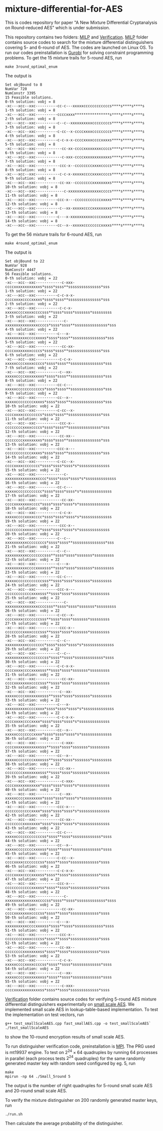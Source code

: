 # mixture-differential-for-AES
This is codes repository for paper "A New Mixture Differential Cryptanalysis on Round-reduced AES" which is under submission.


[MILP]: /MILP
[Verification]: /Verification
[Gurobi]: https://www.gurobi.com/
[small scale AES]: https://www.iacr.org/archive/fse2005/35570143/35570143.pdf

This repository contains two folders: [MILP] and [Verification].
[MILP] folder contains source codes to search for the mixture differential distinguishers covering 5- and 6-round of AES. The codes are launched on Linux OS. To run our codes preinstallation is [Gurobi] for solving constraint programming problems. To get the 15 mixture trails for 5-round AES, run

`make 3round_optimal_enum`

The output is

```
Set objBound to 8
NumVar 720
NumConstr 3395
15 Feasible solutions.
0-th solution: vobj = 8
-xc---xcc--xxc----------cc-c---xxxxxccccccccccccs****s****s****s
1-th solution: vobj = 8
-xc---xcc--xxc----------ccccxxxx****************s****s****s****s
2-th solution: vobj = 8
-xc---xcc--xxc----------c--c--xxxxxxxxxxccccccccs****s****s****s
3-th solution: vobj = 8
-xc---xcc--xxc----------c-cc--x-ccccxxxxccccccccs****s****s****s
4-th solution: vobj = 8
-xc---xcc--xxc----------c-c-x-x-ccccxxxxccccxxxxs****s****s****s
5-th solution: vobj = 8
-xc---xcc--xxc------------cc-xx-ccccxxxxxxxxccccs****s****s****s
6-th solution: vobj = 8
-xc---xcc--xxc------------c-xxx-ccccxxxxxxxxxxxxs****s****s****s
7-th solution: vobj = 8
-xc---xcc--xxc-----------ccc-x--ccccccccxxxxccccs****s****s****s
8-th solution: vobj = 8
-xc---xcc--xxc-----------c-c-x-xxxxxccccxxxxccccs****s****s****s
9-th solution: vobj = 8
-xc---xcc--xxc-----------cc-xx--ccccccccxxxxxxxxs****s****s****s
10-th solution: vobj = 8
-xc---xcc--xxc-------------c-xxxxxxxxxxxxxxxccccs****s****s****s
11-th solution: vobj = 8
-xc---xcc--xxc----------ccc-x---ccccccccccccxxxxs****s****s****s
12-th solution: vobj = 8
-xc---xcc--xxc-----------c--xx-xxxxxccccxxxxxxxxs****s****s****s
13-th solution: vobj = 8
-xc---xcc--xxc----------c---x-xxxxxxxxxxccccxxxxs****s****s****s
14-th solution: vobj = 8
-xc---xcc--xxc----------cc--x--xxxxxccccccccxxxxs****s****s****s
```


To get the 56 mixture trails for 6-round AES, run

`make 4round_optimal_enum`

The output is
```
Set objBound to 22
NumVar 928
NumConstr 4447
56 Feasible solutions.
0-th solution: vobj = 22
-xc---xcc--xxc------------c-xxx-ccccxxxxxxxxxxxxs*ssss*ssss**sssssssssssssss*sss
1-th solution: vobj = 22
-xc---xcc--xxc----------c-c-x-x-ccccxxxxccccxxxxs*ssss*ssss**sssssssssssssss*sss
2-th solution: vobj = 22
-xc---xcc--xxc-----------c-c-x-xxxxxccccxxxxccccsss**ssss*ssss*sssssss*sssssssss
3-th solution: vobj = 22
-xc---xcc--xxc-------------c-xxxxxxxxxxxxxxxccccs*ssss*ssss**sssssssssssssss*sss
4-th solution: vobj = 22
-xc---xcc--xxc----------c---x-xxxxxxxxxxccccxxxxs*ssss*ssss**sssssssssssssss*sss
5-th solution: vobj = 22
-xc---xcc--xxc------------cc-xx-ccccxxxxxxxxccccs*ssss*ssss**sssssssssssssss*sss
6-th solution: vobj = 22
-xc---xcc--xxc-----------c-c-x-xxxxxccccxxxxccccs*ssss*ssss**sssssssssssssss*sss
7-th solution: vobj = 22
-xc---xcc--xxc-----------c--xx-xxxxxccccxxxxxxxxs*ssss*ssss**sssssssssssssss*sss
8-th solution: vobj = 22
-xc---xcc--xxc----------cc-c---xxxxxccccccccccccs*ssss*ssss**sssssssssssssss*sss
9-th solution: vobj = 22
-xc---xcc--xxc----------cc--x--xxxxxccccccccxxxxs*ssss*ssss**sssssssssssssss*sss
10-th solution: vobj = 22
-xc---xcc--xxc----------c-cc--x-ccccxxxxccccccccs*ssss*ssss**sssssssssssssss*sss
11-th solution: vobj = 22
-xc---xcc--xxc-----------ccc-x--ccccccccxxxxccccs*ssss*ssss**sssssssssssssss*sss
12-th solution: vobj = 22
-xc---xcc--xxc-----------cc-xx--ccccccccxxxxxxxxs*ssss*ssss**sssssssssssssss*sss
13-th solution: vobj = 22
-xc---xcc--xxc----------ccc-x---ccccccccccccxxxxs*ssss*ssss**sssssssssssssss*sss
14-th solution: vobj = 22
-xc---xcc--xxc----------c-cc--x-ccccxxxxcccccccc*ssss*ssss*ssss*s*ssssssssssssss
15-th solution: vobj = 22
-xc---xcc--xxc-------------c-xxxxxxxxxxxxxxxcccc*ssss*ssss*ssss*s*ssssssssssssss
16-th solution: vobj = 22
-xc---xcc--xxc----------cc-c---xxxxxcccccccccccc*ssss*ssss*ssss*s*ssssssssssssss
17-th solution: vobj = 22
-xc---xcc--xxc------------cc-xx-ccccxxxxxxxxcccc*ssss*ssss*ssss*s*ssssssssssssss
18-th solution: vobj = 22
-xc---xcc--xxc-----------c-c-x-xxxxxccccxxxxcccc*ssss*ssss*ssss*s*ssssssssssssss
19-th solution: vobj = 22
-xc---xcc--xxc-----------ccc-x--ccccccccxxxxcccc*ssss*ssss*ssss*s*ssssssssssssss
20-th solution: vobj = 22
-xc---xcc--xxc----------c--c--xxxxxxxxxxccccccccs*ssss*ssss**sssssssssssssss*sss
21-th solution: vobj = 22
-xc---xcc--xxc----------c--c--xxxxxxxxxxccccccccsss**ssss*ssss*sssssss*sssssssss
22-th solution: vobj = 22
-xc---xcc--xxc----------c---x-xxxxxxxxxxccccxxxxsss**ssss*ssss*sssssss*sssssssss
23-th solution: vobj = 22
-xc---xcc--xxc----------cc-c---xxxxxccccccccccccsss**ssss*ssss*sssssss*sssssssss
24-th solution: vobj = 22
-xc---xcc--xxc----------ccc-x---ccccccccccccxxxxsss**ssss*ssss*sssssss*sssssssss
25-th solution: vobj = 22
-xc---xcc--xxc-------------c-xxxxxxxxxxxxxxxccccsss**ssss*ssss*sssssss*sssssssss
26-th solution: vobj = 22
-xc---xcc--xxc----------c-cc--x-ccccxxxxccccccccsss**ssss*ssss*sssssss*sssssssss
27-th solution: vobj = 22
-xc---xcc--xxc-----------ccc-x--ccccccccxxxxccccsss**ssss*ssss*sssssss*sssssssss
28-th solution: vobj = 22
-xc---xcc--xxc----------c--c--xxxxxxxxxxcccccccc*ssss*ssss*ssss*s*ssssssssssssss
29-th solution: vobj = 22
-xc---xcc--xxc----------c--c--xxxxxxxxxxccccccccss*ssss**ssss*sssssssssssss*ssss
30-th solution: vobj = 22
-xc---xcc--xxc----------c-c-x-x-ccccxxxxccccxxxxsss**ssss*ssss*sssssss*sssssssss
31-th solution: vobj = 22
-xc---xcc--xxc------------cc-xx-ccccxxxxxxxxccccsss**ssss*ssss*sssssss*sssssssss
32-th solution: vobj = 22
-xc---xcc--xxc-----------c--xx-xxxxxccccxxxxxxxxsss**ssss*ssss*sssssss*sssssssss
33-th solution: vobj = 22
-xc---xcc--xxc----------c---x-xxxxxxxxxxccccxxxx*ssss*ssss*ssss*s*ssssssssssssss
34-th solution: vobj = 22
-xc---xcc--xxc----------c-c-x-x-ccccxxxxccccxxxx*ssss*ssss*ssss*s*ssssssssssssss
35-th solution: vobj = 22
-xc---xcc--xxc----------cc--x--xxxxxccccccccxxxx*ssss*ssss*ssss*s*ssssssssssssss
36-th solution: vobj = 22
-xc---xcc--xxc------------c-xxx-ccccxxxxxxxxxxxxsss**ssss*ssss*sssssss*sssssssss
37-th solution: vobj = 22
-xc---xcc--xxc----------cc--x--xxxxxccccccccxxxxsss**ssss*ssss*sssssss*sssssssss
38-th solution: vobj = 22
-xc---xcc--xxc-----------cc-xx--ccccccccxxxxxxxxsss**ssss*ssss*sssssss*sssssssss
39-th solution: vobj = 22
-xc---xcc--xxc------------c-xxx-ccccxxxxxxxxxxxx*ssss*ssss*ssss*s*ssssssssssssss
40-th solution: vobj = 22
-xc---xcc--xxc-----------c--xx-xxxxxccccxxxxxxxx*ssss*ssss*ssss*s*ssssssssssssss
41-th solution: vobj = 22
-xc---xcc--xxc----------ccc-x---ccccccccccccxxxx*ssss*ssss*ssss*s*ssssssssssssss
42-th solution: vobj = 22
-xc---xcc--xxc-----------cc-xx--ccccccccxxxxxxxx*ssss*ssss*ssss*s*ssssssssssssss
43-th solution: vobj = 22
-xc---xcc--xxc----------cc-c---xxxxxccccccccccccss*ssss**ssss*sssssssssssss*ssss
44-th solution: vobj = 22
-xc---xcc--xxc----------cc--x--xxxxxccccccccxxxxss*ssss**ssss*sssssssssssss*ssss
45-th solution: vobj = 22
-xc---xcc--xxc----------c-cc--x-ccccxxxxccccccccss*ssss**ssss*sssssssssssss*ssss
46-th solution: vobj = 22
-xc---xcc--xxc----------c-c-x-x-ccccxxxxccccxxxxss*ssss**ssss*sssssssssssss*ssss
47-th solution: vobj = 22
-xc---xcc--xxc----------ccc-x---ccccccccccccxxxxss*ssss**ssss*sssssssssssss*ssss
48-th solution: vobj = 22
-xc---xcc--xxc-------------c-xxxxxxxxxxxxxxxccccss*ssss**ssss*sssssssssssss*ssss
49-th solution: vobj = 22
-xc---xcc--xxc------------cc-xx-ccccxxxxxxxxccccss*ssss**ssss*sssssssssssss*ssss
50-th solution: vobj = 22
-xc---xcc--xxc----------c---x-xxxxxxxxxxccccxxxxss*ssss**ssss*sssssssssssss*ssss
51-th solution: vobj = 22
-xc---xcc--xxc-----------ccc-x--ccccccccxxxxccccss*ssss**ssss*sssssssssssss*ssss
52-th solution: vobj = 22
-xc---xcc--xxc-----------cc-xx--ccccccccxxxxxxxxss*ssss**ssss*sssssssssssss*ssss
53-th solution: vobj = 22
-xc---xcc--xxc-----------c-c-x-xxxxxccccxxxxccccss*ssss**ssss*sssssssssssss*ssss
54-th solution: vobj = 22
-xc---xcc--xxc-----------c--xx-xxxxxccccxxxxxxxxss*ssss**ssss*sssssssssssss*ssss
55-th solution: vobj = 22
-xc---xcc--xxc------------c-xxx-ccccxxxxxxxxxxxxss*ssss**ssss*sssssssssssss*ssss
```

[Verification] folder contains source codes for verifying 5-round AES mixture differential distinguishers experimentally on [small scale AES]. We implemented small scale AES in lookup-table-based implementation. To test the implementation on test vectors, run

```
g++ test_smallScaleAES.cpp fast_smallAES.cpp -o test_smallScaleAES`
./test_smallScaleAES
```
to show the 10-round encryption results of small scale AES.

[MPI]: https://www.mpich.org/
To run distinguisher verification code, preinstallation is [MPI]. The PRG used is mt19937 engine. To test on $2^{24}\times 64$ quadruples by running 64 processes in parallel (each process tests $2^{24}$ quadruples) for the same randomly generated master key with random seed configured by eg. 5, run

```
make
mpirun -np 64 ./Small_5round 5
```
The output is the number of right quadruples for 5-round small scale AES and 20-round small scale AES.

To verify the mixture distinguisher on 200 randomly generated master keys, run

`
./run.sh
`

Then calculate the average probability of the distinguisher.
